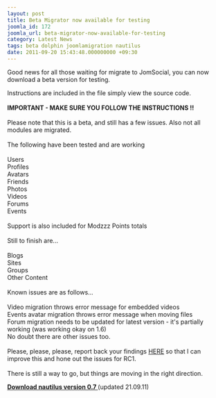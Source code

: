 ```yaml
---
layout: post
title: Beta Migrator now available for testing
joomla_id: 172
joomla_url: beta-migrator-now-available-for-testing
category: Latest News
tags: beta dolphin joomlamigration nautilus
date: 2011-09-20 15:43:48.000000000 +09:30
---
```

<p>Good news for all those waiting for migrate to JomSocial, you can now download a beta version for testing.</p>
<p>Instructions are included in the file simply view the source code.<br> <br> <strong>IMPORTANT - MAKE SURE YOU FOLLOW THE INSTRUCTIONS !!</strong><br> <br> Please note that this is a beta, and still has a few issues. Also not all modules are migrated.<br> <br> The following have been tested and are working<br> <br> Users<br> Profiles<br> Avatars<br> Friends<br> Photos<br> Videos<br> Forums<br> Events<br> <br> Support is also included for Modzzz Points totals<br> <br> Still to finish are...<br> <br> Blogs<br> Sites<br> Groups<br> Other Content<br> <br> Known issues are as follows...<br> <br> Video migration throws error message for embedded videos<br> Events avatar migration throws error message when moving files<br> Forum migration needs to be updated for latest version - it's partially working (was working okay on 1.6)<br> No doubt there are other issues too.<br> <br> Please, please, please, report back your findings <a href="discussions/index/joomla-migrator">HERE</a><a href="resources/deeemm-products-and-services/290-dolphin-to-joomla-migrator-beta-now-available-.html#290"></a> so that I can improve this and hone out the issues for RC1. <br> <br> There is still a way to go, but things are moving in the right direction.</p>
<p><a href="images/fbfiles/files/nautilus-20110921.zip"><strong>Download nautilus version 0.7 </strong></a> (updated 21.09.11)</p>
